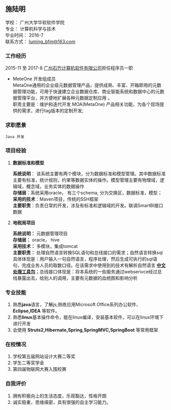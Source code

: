 ## 施陆明  
学校： 广州大学华软软件学院  
专业： 计算机科学与技术  
毕业时间： 2016-7  
联系方式： luming_bfm@163.com  


### **工作经历**  

  2015-11 至 2017-8   [广州石竹计算机软件有限公司](http://www.carnation.com.cn/)担任程序员一职  
  
  * MeteOne 开发组成员  
    MetaOne通用的企业级元数据管理产品，提供成熟、丰富、开箱即用的元数据管理功能，可用于快速建立企业数据仓库、商业智能系统和数据中心的元数据管理平台，并方便地扩展各种元数据定制应用 。  
    职责主要是：维护和迭代开发 MOA(MetaOne) 产品相关功能，为各个现场提供的需求，进行tag版本的定制开发;  
### **求职愿景**  
	Java 开发  
	
### **项目经验**  


1. **数据标准和模型**  
    
    **系统说明**： 该系统主要有两个模块，分为数据标准和模型管理。其中数据标准主要有标准，统计规则，约束等数据实体的操作。模型管理主要有物理域，逻辑域，概念域，业务实体的数据操作    
    **存储层**：系统采用oracle， 有三个schema, 分为交换区，数据标准，模型；  
    **采用的技术**：Maven项目，传统的SSH框架  
    **主要职责**：负责日常的开发，涉及有标准和逻辑域的开发。联调SmartBI接口数据  
    
  
    
2. **地税局项目**  

    **系统说明：** 元数据管理项目  
    **存储层：**  oracle， hive  
    **采用技术：** 多模块，集成tomcat  
    **主要职责：** 处理自然语言转换SQL语句和总线接口的需求；自然语言转换sql具体体现是：用户输入一句自然语言，程序处理，然后生成可执行的sql语句，完成业务人员的取数口径。在该需求中使用到的技术有解析自然语言 **[中文处理工具包](https://github.com/FudanNLP/fnlp)**；总线接口体现是：将本系统的一些服务通过webserivce经过总线暴露出去，给别人的调用，主要有元数据的血统图和影响分析  
  
   

### **专业技能**  
1. 熟悉**java**语言，了解js;熟练应用Microsoft Office系列办公软件、**Eclipse,IDEA** 等软件。  
2. 熟悉**linux**基本操作命令，能在linux编译，安装基本软件，可以在linux环境下进行开发  
3. 会使用 **Struts2,Hibernate,Spring,SpringMVC,SpringBoot** 等常用框架


### **在校情况**  
1. 学校第五届网站设计大赛二等奖  
2. 学生二等奖学金  
3. 第四届物联网大赛入围校赛  



### **自我评价**  
1. 拥有积极向上的生活态度，乐观豁达，性格开朗  
2. 诚实稳重，思维缜密，具有很强的自主学习能力。